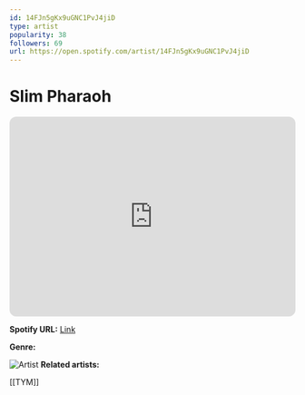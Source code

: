 ```yaml
---
id: 14FJn5gKx9uGNC1PvJ4jiD
type: artist
popularity: 38
followers: 69
url: https://open.spotify.com/artist/14FJn5gKx9uGNC1PvJ4jiD
---
```

# Slim Pharaoh

<iframe style="border-radius:12px" src="https://open.spotify.com/embed/artist/14FJn5gKx9uGNC1PvJ4jiD" width="100%" height="352" frameBorder="0" allowfullscreen="" allow="autoplay; clipboard-write; encrypted-media; fullscreen; picture-in-picture" loading="lazy"></iframe>

**Spotify URL:** [Link](https://open.spotify.com/artist/14FJn5gKx9uGNC1PvJ4jiD)

**Genre:** 

![Artist](https://i.scdn.co/image/ab6761610000e5eb0b63d4ce147c571170a5e325)
**Related artists:**

[[TYM]]
